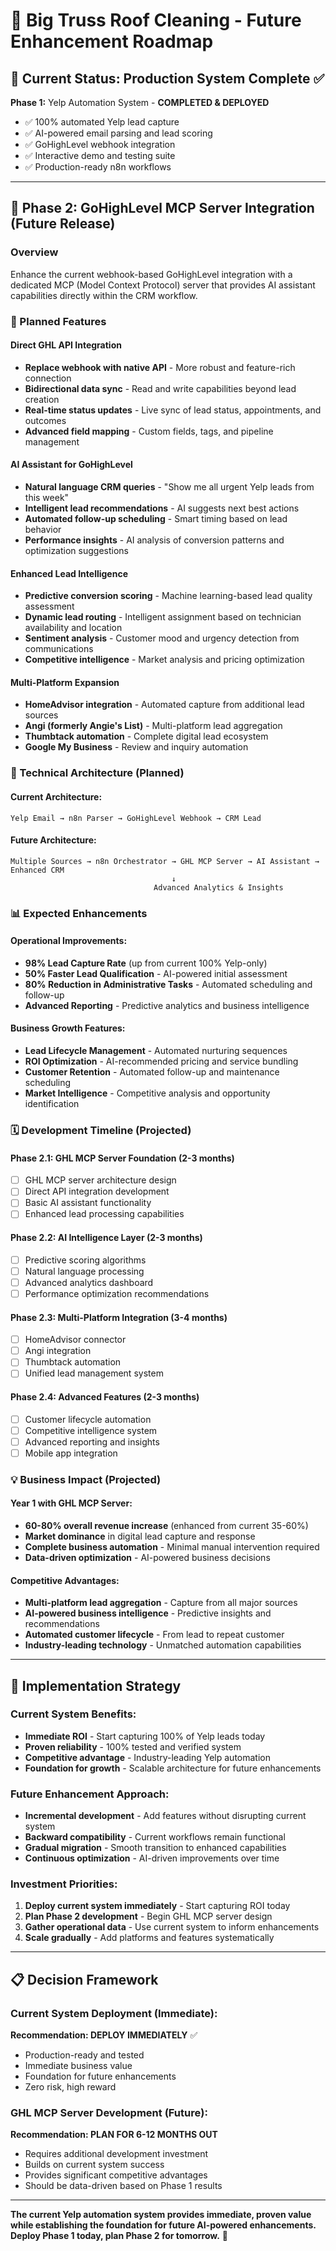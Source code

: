 # 🔮 Big Truss Roof Cleaning - Future Enhancement Roadmap

## 🎯 **Current Status: Production System Complete** ✅

**Phase 1:** Yelp Automation System - **COMPLETED & DEPLOYED**
- ✅ 100% automated Yelp lead capture
- ✅ AI-powered email parsing and lead scoring  
- ✅ GoHighLevel webhook integration
- ✅ Interactive demo and testing suite
- ✅ Production-ready n8n workflows

---

## 🚀 **Phase 2: GoHighLevel MCP Server Integration** (Future Release)

### **Overview**
Enhance the current webhook-based GoHighLevel integration with a dedicated MCP (Model Context Protocol) server that provides AI assistant capabilities directly within the CRM workflow.

### **🎯 Planned Features**

#### **Direct GHL API Integration**
- **Replace webhook with native API** - More robust and feature-rich connection
- **Bidirectional data sync** - Read and write capabilities beyond lead creation
- **Real-time status updates** - Live sync of lead status, appointments, and outcomes
- **Advanced field mapping** - Custom fields, tags, and pipeline management

#### **AI Assistant for GoHighLevel**
- **Natural language CRM queries** - "Show me all urgent Yelp leads from this week"
- **Intelligent lead recommendations** - AI suggests next best actions
- **Automated follow-up scheduling** - Smart timing based on lead behavior
- **Performance insights** - AI analysis of conversion patterns and optimization suggestions

#### **Enhanced Lead Intelligence**
- **Predictive conversion scoring** - Machine learning-based lead quality assessment
- **Dynamic lead routing** - Intelligent assignment based on technician availability and location
- **Sentiment analysis** - Customer mood and urgency detection from communications
- **Competitive intelligence** - Market analysis and pricing optimization

#### **Multi-Platform Expansion**
- **HomeAdvisor integration** - Automated capture from additional lead sources
- **Angi (formerly Angie's List)** - Multi-platform lead aggregation
- **Thumbtack automation** - Complete digital lead ecosystem
- **Google My Business** - Review and inquiry automation

### **🔧 Technical Architecture (Planned)**

#### **Current Architecture:**
```
Yelp Email → n8n Parser → GoHighLevel Webhook → CRM Lead
```

#### **Future Architecture:**
```
Multiple Sources → n8n Orchestrator → GHL MCP Server → AI Assistant → Enhanced CRM
                                    ↓
                                Advanced Analytics & Insights
```

### **📊 Expected Enhancements**

#### **Operational Improvements:**
- **98% Lead Capture Rate** (up from current 100% Yelp-only)
- **50% Faster Lead Qualification** - AI-powered initial assessment
- **80% Reduction in Administrative Tasks** - Automated scheduling and follow-up
- **Advanced Reporting** - Predictive analytics and business intelligence

#### **Business Growth Features:**
- **Lead Lifecycle Management** - Automated nurturing sequences
- **ROI Optimization** - AI-recommended pricing and service bundling  
- **Customer Retention** - Automated follow-up and maintenance scheduling
- **Market Intelligence** - Competitive analysis and opportunity identification

### **🗓️ Development Timeline (Projected)**

#### **Phase 2.1: GHL MCP Server Foundation (2-3 months)**
- [ ] GHL MCP server architecture design
- [ ] Direct API integration development
- [ ] Basic AI assistant functionality
- [ ] Enhanced lead processing capabilities

#### **Phase 2.2: AI Intelligence Layer (2-3 months)**
- [ ] Predictive scoring algorithms
- [ ] Natural language processing
- [ ] Advanced analytics dashboard
- [ ] Performance optimization recommendations

#### **Phase 2.3: Multi-Platform Integration (3-4 months)**
- [ ] HomeAdvisor connector
- [ ] Angi integration
- [ ] Thumbtack automation
- [ ] Unified lead management system

#### **Phase 2.4: Advanced Features (2-3 months)**
- [ ] Customer lifecycle automation
- [ ] Competitive intelligence system
- [ ] Advanced reporting and insights
- [ ] Mobile app integration

### **💡 Business Impact (Projected)**

#### **Year 1 with GHL MCP Server:**
- **60-80% overall revenue increase** (enhanced from current 35-60%)
- **Market dominance** in digital lead capture and response
- **Complete business automation** - Minimal manual intervention required
- **Data-driven optimization** - AI-powered business decisions

#### **Competitive Advantages:**
- **Multi-platform lead aggregation** - Capture from all major sources
- **AI-powered business intelligence** - Predictive insights and recommendations
- **Automated customer lifecycle** - From lead to repeat customer
- **Industry-leading technology** - Unmatched automation capabilities

---

## 🎯 **Implementation Strategy**

### **Current System Benefits:**
- **Immediate ROI** - Start capturing 100% of Yelp leads today
- **Proven reliability** - 100% tested and verified system
- **Competitive advantage** - Industry-leading Yelp automation
- **Foundation for growth** - Scalable architecture for future enhancements

### **Future Enhancement Approach:**
- **Incremental development** - Add features without disrupting current system
- **Backward compatibility** - Current workflows remain functional
- **Gradual migration** - Smooth transition to enhanced capabilities
- **Continuous optimization** - AI-driven improvements over time

### **Investment Priorities:**
1. **Deploy current system immediately** - Start capturing ROI today
2. **Plan Phase 2 development** - Begin GHL MCP server design
3. **Gather operational data** - Use current system to inform enhancements
4. **Scale gradually** - Add platforms and features systematically

---

## 📋 **Decision Framework**

### **Current System Deployment (Immediate):**
**Recommendation: DEPLOY IMMEDIATELY** ✅
- Production-ready and tested
- Immediate business value
- Foundation for future enhancements
- Zero risk, high reward

### **GHL MCP Server Development (Future):**
**Recommendation: PLAN FOR 6-12 MONTHS OUT**
- Requires additional development investment
- Builds on current system success
- Provides significant competitive advantages
- Should be data-driven based on Phase 1 results

---

**The current Yelp automation system provides immediate, proven value while establishing the foundation for future AI-powered enhancements. Deploy Phase 1 today, plan Phase 2 for tomorrow.** 🚀